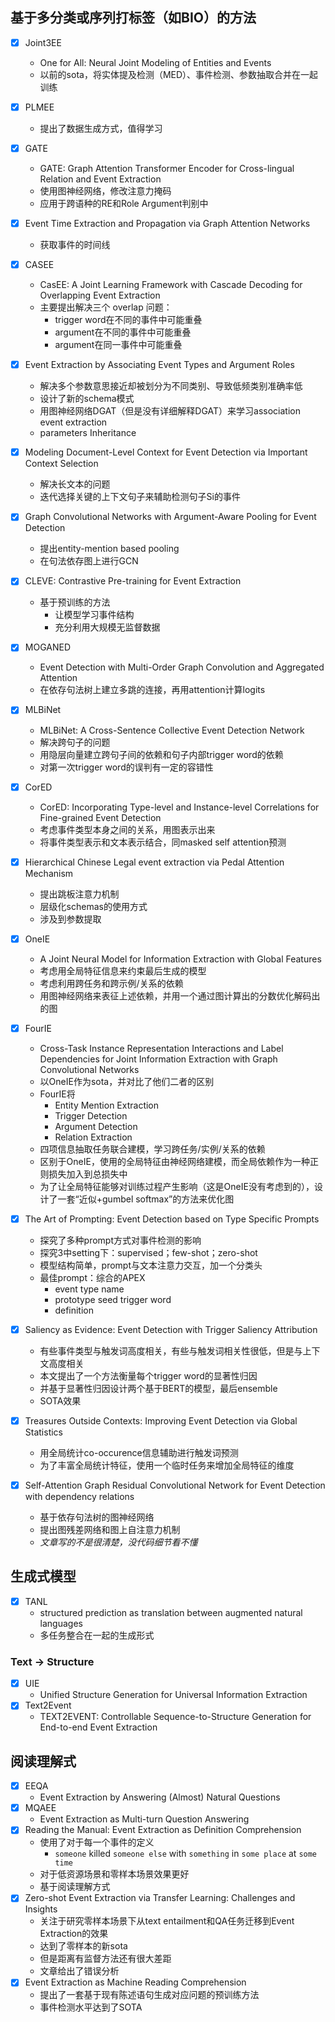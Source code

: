 ## 基于多分类或序列打标签（如BIO）的方法

- [x] Joint3EE
    - One for All: Neural Joint Modeling of Entities and Events
    - 以前的sota，将实体提及检测（MED）、事件检测、参数抽取合并在一起训练
- [x] PLMEE
    - 提出了数据生成方式，值得学习
- [x] GATE
    - GATE: Graph Attention Transformer Encoder for Cross-lingual Relation and Event Extraction
    - 使用图神经网络，修改注意力掩码
    - 应用于跨语种的RE和Role Argument判别中
- [x] Event Time Extraction and Propagation via Graph Attention Networks
    - 获取事件的时间线
- [x] CASEE
    - CasEE: A Joint Learning Framework with Cascade Decoding for Overlapping Event Extraction
    - 主要提出解决三个 overlap 问题：
        - trigger word在不同的事件中可能重叠
        - argument在不同的事件中可能重叠
        - argument在同一事件中可能重叠
- [x] Event Extraction by Associating Event Types and Argument Roles
    - 解决多个参数意思接近却被划分为不同类别、导致低频类别准确率低
    - 设计了新的schema模式
    - 用图神经网络DGAT（但是没有详细解释DGAT）来学习association event extraction
    - parameters Inheritance
- [x] Modeling Document-Level Context for Event Detection via Important Context Selection
    - 解决长文本的问题
    - 迭代选择关键的上下文句子来辅助检测句子Si的事件
- [x] Graph Convolutional Networks with Argument-Aware Pooling for Event Detection
    - 提出entity-mention based pooling
    - 在句法依存图上进行GCN
- [x] CLEVE: Contrastive Pre-training for Event Extraction
    - 基于预训练的方法
        - 让模型学习事件结构
        - 充分利用大规模无监督数据
- [x] MOGANED
    - Event Detection with Multi-Order Graph Convolution and Aggregated Attention
    - 在依存句法树上建立多跳的连接，再用attention计算logits
- [x] MLBiNet
    - MLBiNet: A Cross-Sentence Collective Event Detection Network
    - 解决跨句子的问题
    - 用隐层向量建立跨句子间的依赖和句子内部trigger word的依赖
    - 对第一次trigger word的误判有一定的容错性
- [x] CorED
    - CorED: Incorporating Type-level and Instance-level Correlations for Fine-grained Event Detection
    - 考虑事件类型本身之间的关系，用图表示出来
    - 将事件类型表示和文本表示结合，同masked self attention预测
- [x] Hierarchical Chinese Legal event extraction via Pedal Attention Mechanism
    - 提出跳板注意力机制
    - 层级化schemas的使用方式
    - 涉及到参数提取
- [x] OneIE
    - A Joint Neural Model for Information Extraction with Global Features
    - 考虑用全局特征信息来约束最后生成的模型
    - 考虑利用跨任务和跨示例/关系的依赖
    - 用图神经网络来表征上述依赖，并用一个通过图计算出的分数优化解码出的图
- [x] FourIE
    - Cross-Task Instance Representation Interactions and Label Dependencies for Joint Information Extraction with Graph Convolutional Networks
    - 以OneIE作为sota，并对比了他们二者的区别
    - FourIE将
        - Entity Mention Extraction
        - Trigger Detection
        - Argument Detection
        - Relation Extraction
    - 四项信息抽取任务联合建模，学习跨任务/实例/关系的依赖
    - 区别于OneIE，使用的全局特征由神经网络建模，而全局依赖作为一种正则损失加入到总损失中
    - 为了让全局特征能够对训练过程产生影响（这是OneIE没有考虑到的），设计了一套“近似+gumbel softmax”的方法来优化图
- [x] The Art of Prompting: Event Detection based on Type Specific Prompts
    - 探究了多种prompt方式对事件检测的影响
    - 探究3中setting下：supervised；few-shot；zero-shot
    - 模型结构简单，prompt与文本注意力交互，加一个分类头
    - 最佳prompt：综合的APEX
        - event type name
        - prototype seed trigger word
        - definition
- [x] Saliency as Evidence: Event Detection with Trigger Saliency Attribution
    - 有些事件类型与触发词高度相关，有些与触发词相关性很低，但是与上下文高度相关
    - 本文提出了一个方法衡量每个trigger word的显著性归因
    - 并基于显著性归因设计两个基于BERT的模型，最后ensemble
    - SOTA效果
- [x] Treasures Outside Contexts: Improving Event Detection via Global Statistics
    - 用全局统计co-occurence信息辅助进行触发词预测
    - 为了丰富全局统计特征，使用一个临时任务来增加全局特征的维度

- [x] Self-Attention Graph Residual Convolutional Network for Event Detection with dependency relations
  - 基于依存句法树的图神经网络
  - 提出图残差网络和图上自注意力机制
  - <i>文章写的不是很清楚，没代码细节看不懂</i>

## 生成式模型

- [x] TANL
    - structured prediction as translation between augmented natural languages
    - 多任务整合在一起的生成形式

### Text $\rightarrow$ Structure

- [x] UIE
    - Unified Structure Generation for Universal Information Extraction
- [x] Text2Event
    - TEXT2EVENT: Controllable Sequence-to-Structure Generation for End-to-end Event Extraction

## 阅读理解式

- [x] EEQA
    - Event Extraction by Answering (Almost) Natural Questions
- [x] MQAEE
    - Event Extraction as Multi-turn Question Answering
- [x] Reading the Manual: Event Extraction as Definition Comprehension
    - 使用了对于每一个事件的定义
        - `someone` killed `someone else` with `something` in `some place` at `some time`
    - 对于低资源场景和零样本场景效果更好
    - 基于阅读理解方式
- [x] Zero-shot Event Extraction via Transfer Learning: Challenges and Insights
    - 关注于研究零样本场景下从text entailment和QA任务迁移到Event Extraction的效果
    - 达到了零样本的新sota
    - 但是距离有监督方法还有很大差距
    - 文章给出了错误分析
- [x] Event Extraction as Machine Reading Comprehension
    - 提出了一套基于现有陈述语句生成对应问题的预训练方法
    - 事件检测水平达到了SOTA

